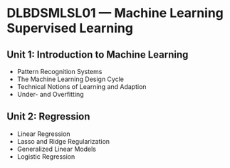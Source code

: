 # DLBDSMLSL01 — Machine Learning Supervised Learning
## Unit 1: Introduction to Machine Learning
* Pattern Recognition Systems
* The Machine Learning Design Cycle
* Technical Notions of Learning and Adaption
* Under- and Overfitting

## Unit 2: Regression
* Linear Regression
* Lasso and Ridge Regularization
* Generalized Linear Models
* Logistic Regression
